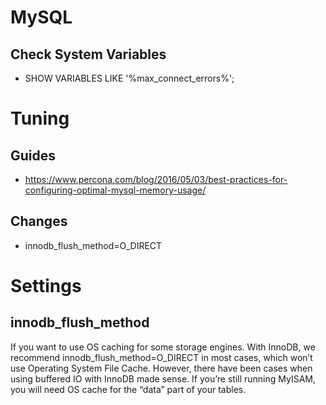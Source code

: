 # MySQL
## Check System Variables
* SHOW VARIABLES LIKE '%max_connect_errors%';

# Tuning
## Guides
* https://www.percona.com/blog/2016/05/03/best-practices-for-configuring-optimal-mysql-memory-usage/

## Changes
* innodb_flush_method=O_DIRECT

# Settings
## innodb_flush_method
If you want to use OS caching for some storage engines. With InnoDB, we recommend innodb_flush_method=O_DIRECT  in most cases, which won’t use Operating System File Cache. However, there have been cases when using buffered IO with InnoDB made sense. If you’re still running MyISAM, you will need OS cache for the “data” part of your tables.
